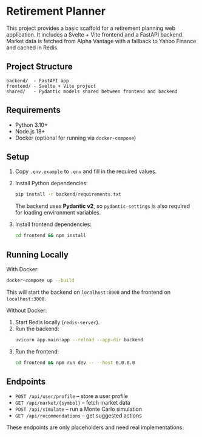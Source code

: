 # Retirement Planner

This project provides a basic scaffold for a retirement planning web application.
It includes a Svelte + Vite frontend and a FastAPI backend. Market data is
fetched from Alpha Vantage with a fallback to Yahoo Finance and cached in Redis.

## Project Structure

```
backend/  - FastAPI app
frontend/ - Svelte + Vite project
shared/   - Pydantic models shared between frontend and backend
```

## Requirements
- Python 3.10+
- Node.js 18+
- Docker (optional for running via `docker-compose`)

## Setup
1. Copy `.env.example` to `.env` and fill in the required values.
2. Install Python dependencies:
   ```bash
   pip install -r backend/requirements.txt
   ```
   The backend uses **Pydantic v2**, so `pydantic-settings` is also required
   for loading environment variables.

3. Install frontend dependencies:
   ```bash
   cd frontend && npm install
   ```

## Running Locally

With Docker:
```bash
docker-compose up --build
```
This will start the backend on `localhost:8000` and the frontend on `localhost:3000`.

Without Docker:
1. Start Redis locally (`redis-server`).
2. Run the backend:
   ```bash
   uvicorn app.main:app --reload --app-dir backend
   ```
3. Run the frontend:
   ```bash
   cd frontend && npm run dev -- --host 0.0.0.0
   ```

## Endpoints
- `POST /api/user/profile` – store a user profile
- `GET /api/market/{symbol}` – fetch market data
- `POST /api/simulate` – run a Monte Carlo simulation
- `GET /api/recommendations` – get suggested actions

These endpoints are only placeholders and need real implementations.
